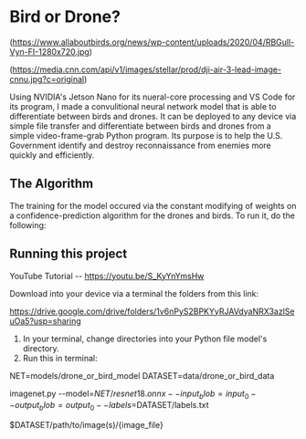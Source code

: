 # Bird or Drone?

(https://www.allaboutbirds.org/news/wp-content/uploads/2020/04/RBGull-Vyn-FI-1280x720.jpg)

(https://media.cnn.com/api/v1/images/stellar/prod/dji-air-3-lead-image-cnnu.jpg?c=original)


Using NVIDIA's Jetson Nano for its nueral-core processing and VS Code for its program, I made a convulitional neural network model that is able to differentiate between birds and drones. It can be deployed to any device via simple file transfer and differentiate between birds and drones from a simple video-frame-grab Python program. Its purpose is to help the U.S. Government identify and destroy reconnaissance from enemies more quickly and efficiently.

## The Algorithm

The training for the model occured via the constant modifying of weights on a confidence-prediction algorithm for the drones and birds. To run it, do the following:

## Running this project

YouTube Tutorial -- https://youtu.be/S_KyYnYmsHw

Download into your device via a terminal the folders from this link:

https://drive.google.com/drive/folders/1v6nPyS2BPKYyRJAVdyaNRX3azlSeuOa5?usp=sharing


1. In your terminal, change directories into your Python file model's directory.
2. Run this in terminal:

NET=models/drone_or_bird_model
DATASET=data/drone_or_bird_data

imagenet.py --model=$NET/resnet18.onnx --input_blob=input_0 --output_blob=output_0 --labels=$DATASET/labels.txt 

$DATASET/path/to/image(s)/{image_file}
